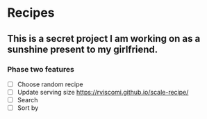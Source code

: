 # Recipes

## This is a secret project I am working on as a sunshine present to my girlfriend.

### Phase two features
- [ ] Choose random recipe
- [ ] Update serving size https://rviscomi.github.io/scale-recipe/
- [ ] Search
- [ ] Sort by
